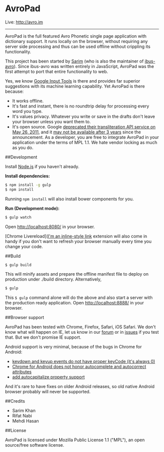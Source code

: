 AvroPad
=======
Live: http://avro.im

---

AvroPad is the full featured Avro Phonetic single page application with dictionary support. It runs locally on the browser, without requiring any server side processing and thus can be used offline without crippling its functionality.

This project has been started by [Sarim](https://github.com/sarim) (who is also the maintainer of [ibus-avro](http://linux.omicronlab.com)). Since ibus-avro was written entirely in JavaScript, AvroPad was the first attempt to port that entire functionality to web.

Yes, we know [Google Input Tools](http://www.google.com/inputtools/try/) is there and provides far superior suggestions with its machine learning capability. Yet AvroPad is there because:

* It works offline.
* It's fast and instant, there is no roundtrip delay for processing every word you type.
* It's values privacy. Whatever you write or save in the drafts don't leave your browser unless you want them to.
* It's open source. Google [deprecated their transliteration API service on May 26, 2011](https://developers.google.com/transliterate/), and it [may not be available after 3 years](https://developers.google.com/transliterate/terms) since the announcement. As a developer, you are free to integrate AvroPad in your application under the terms of MPL 1.1. We hate vendor locking as much as you do.

##Development

Install [Node.js](http://nodejs.org/) if you haven't already.

**Install dependencies:**

```bash
$ npm install -g gulp
$ npm install
```

Running `npm install` will also install bower components for you.

**Run (Development mode):**

```bash
$ gulp watch
```

Open [http://localhost:8080/](http://localhost:8080/) in your browser.

[Chrome Livereload]([I'm an inline-style link](https://www.google.com) extension will also come in handy if you don't want to refresh your browser manually every time you change your code.

##Build

```bash
$ gulp build
```

This will minify assets and prepare the offline manifest file to deploy on production under ./build directory. Alternatively,

```bash
$ gulp
```

This `$ gulp` command alone will do the above and also start a server with the production ready application. Open [http://localhost:8888/](http://localhost:8888/) in your browser.

##Browser support

AvroPad has been tested with Chrome, Firefox, Safari, iOS Safari. We don't know what will happen on IE, let us know in our [forum](http://forum.omicronlab.com) or in [issues](https://github.com/torifat/avro-pad/issues) if you test that. But we don't promise IE support.

Android support is very minimal, because of the bugs in Chrome for Android:

* [keydown and keyup events do not have proper keyCode (it's always 0)](https://code.google.com/p/chromium/issues/detail?id=118639)
* [Chrome for Android does not honor autocomplete and autocorrect attributes](https://code.google.com/p/chromium/issues/detail?id=303883)
* [add autocapitalize property support](https://code.google.com/p/chromium/issues/detail?id=116152)

And it's rare to have fixes on older Android releases, so old native Android browser probably will never be supported.

##Credits

* Sarim Khan
* Rifat Nabi
* Mehdi Hasan

##License

AvroPad is licensed under Mozilla Public License 1.1 ("MPL"), an open source/free software license.
